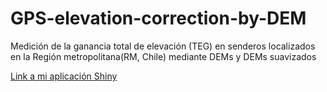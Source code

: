 # GPS-elevation-correction-by-DEM
Medición de la ganancia total de elevación (TEG) en senderos localizados en la Región metropolitana(RM, Chile) mediante DEMs y DEMs suavizados 

<a href="https://bcarrizo7.shinyapps.io/GPS_elevation_correction_by_DEM/">Link a mi aplicación Shiny</a>
